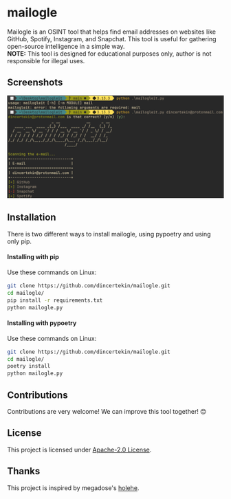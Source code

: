 # mailogle
Mailogle is an OSINT tool that helps find email addresses on websites like GitHub, Spotify, Instagram, and Snapchat. This tool is useful for gathering open-source intelligence in a simple way.  
**NOTE:** This tool is designed for educational purposes only, author is not responsible for illegal uses.

## Screenshots
![mailogle screenshot](images/screenshot.png)

## Installation
There is two different ways to install mailogle, using pypoetry and using only pip.

#### Installing with pip
Use these commands on Linux:
```bash
git clone https://github.com/dincertekin/mailogle.git
cd mailogle/
pip install -r requirements.txt
python mailogle.py
```

#### Installing with pypoetry
Use these commands on Linux:
```bash
git clone https://github.com/dincertekin/mailogle.git
cd mailogle/
poetry install
python mailogle.py
```

## Contributions
Contributions are very welcome! We can improve this tool together! 😊

## License
This project is licensed under [Apache-2.0 License](LICENSE).

## Thanks
This project is inspired by megadose's [holehe](https://github.com/megadose/holehe).
